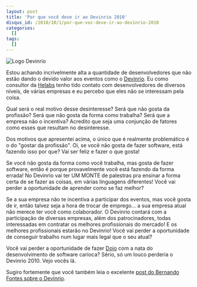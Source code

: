 ```yaml
--- 
layout: post
title: 'Por que você deve ir ao Devinrio 2010'
disqus_id: /2010/10/1/por-que-voc-deve-ir-ao-devinrio-2010
categories: 
  []
tags:
  []
---
```



<img src="http://mergulhao.info/assets/2010/10/1/DevInRio_logo-300x169.gif" alt="Logo Devinrio" class="float-left" />

Estou achando incrivelmente alta a quantidade de desenvolvedores que não estão dando o devido valor aos eventos como o [Devinrio][dv]. Eu como consultor da [Helabs][he] tenho tido contato com desenvolvedores de diversos níveis, de várias empresas e eu percebo que eles não se interessam pela coisa.

Qual será o real motivo desse desinteresse? Será que não gosta da profissão? Será que não gosta da forma como trabalha? Será que a empresa não o incentiva? Acredito que seja uma conjunção de fatores como esses que resultam no desinteresse.

Dos motivos que apresentei acima, o único que é realmente problemático é o do "gostar da profissão". Oi, se você não gosta de fazer software, está fazendo isso por que? Vai ser feliz e fazer o que gosta!

Se você não gosta da forma como você trabalha, mas gosta de fazer software, então é porque provavelmente você está fazendo da forma errada! No Devinrio vai ter UM MONTE de palestras pra ensinar a forma certa de se fazer as coisas, em várias linguagens diferentes! Você vai perder a oportunidade de aprender como se faz melhor?

Se a sua empresa não te incentiva a participar dos eventos, mas você gosta de ir, então talvez seja a hora de trocar de emprego... a sua empresa atual não merece ter você como colaborador. O Devinrio contará com a participação de diversas empresas, além dos patrocinadores, todas interessadas em contratar os melhores profissionais do mercado! E os melhores profissionais estarão no Devinrio! Você vai perder a oportunidade de conseguir trabalho num lugar mais legal que o seu atual?

Você vai perder a oportunidade de fazer [Dojo][dj] com a nata do desenvolvimento de software carioca? Sério, só um louco perderia o Devinrio 2010. Vejo vocês lá.

Sugiro fortemente que você também leia o excelente [post do Bernando Fontes sobre o Devinrio][post]. 

[dv]: http://devinrio.com.br
[he]: http://helabs.com.br
[dj]: http://dojorio.wordpress.com/
[post]: http://www.bernardofontes.net/blog/porque-voce-deve-ir-ao-dev-in-rio-2010/

